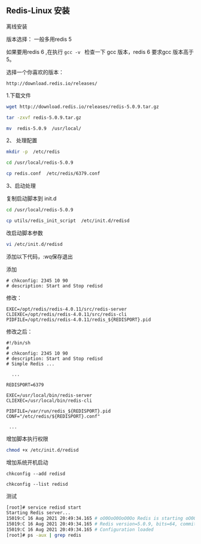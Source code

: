 
## Redis-Linux 安装


离线安装

版本选择： 一般多用redis 5

如果要用redis 6 ,在执行 `gcc -v ` 检查一下 gcc 版本，redis 6 要求gcc 版本高于5。

选择一个你喜欢的版本：

```
http://download.redis.io/releases/
```

1.下载文件

```bash
wget http://download.redis.io/releases/redis-5.0.9.tar.gz

tar -zxvf redis-5.0.9.tar.gz

mv  redis-5.0.9  /usr/local/
```

2、 处理配置

```bash
mkdir -p  /etc/redis

cd /usr/local/redis-5.0.9

cp redis.conf  /etc/redis/6379.conf
```

3、启动处理


复制启动脚本到 init.d
```bash
cd /usr/local/redis-5.0.9

cp utils/redis_init_script  /etc/init.d/redisd
```

改启动脚本参数

```bash
vi /etc/init.d/redisd
```


添加以下代码，:wq保存退出

添加
```
# chkconfig: 2345 10 90
# description: Start and Stop redisd
```

修改：
```
EXEC=/opt/redis/redis-4.0.11/src/redis-server
CLIEXEC=/opt/redis/redis-4.0.11/src/redis-cli
PIDFILE=/opt/redis/redis-4.0.11/redis_${REDISPORT}.pid
```

修改之后：

```
#!/bin/sh
#
# chkconfig: 2345 10 90
# description: Start and Stop redisd
# Simple Redis ...

  ...

REDISPORT=6379

EXEC=/usr/local/bin/redis-server
CLIEXEC=/usr/local/bin/redis-cli

PIDFILE=/var/run/redis_${REDISPORT}.pid
CONF="/etc/redis/${REDISPORT}.conf"

 ...

```

增加脚本执行权限

```bash
chmod +x /etc/init.d/redisd
```

增加系统开机启动

```
chkconfig --add redisd

chkconfig --list redisd
```

测试
```bash
[root]# service redisd start
Starting Redis server...
15019:C 16 Aug 2021 20:49:34.165 # oO0OoO0OoO0Oo Redis is starting oO0OoO0OoO0Oo
15019:C 16 Aug 2021 20:49:34.165 # Redis version=5.0.9, bits=64, commit=00000000, modified=0, pid=15019, just started
15019:C 16 Aug 2021 20:49:34.165 # Configuration loaded
[root]# ps -aux | grep redis
```

